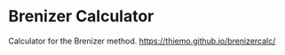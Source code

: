 Brenizer Calculator
===================

Calculator for the Brenizer method.
https://thiemo.github.io/brenizercalc/
